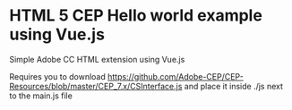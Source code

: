 # HTML 5 CEP Hello world example using Vue.js

Simple Adobe CC HTML extension using Vue.js

Requires you to download https://github.com/Adobe-CEP/CEP-Resources/blob/master/CEP_7.x/CSInterface.js and place it inside ./js next to the main.js file